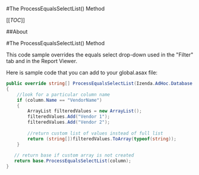 #The ProcessEqualsSelectList() Method

[[_TOC_]]

##About

#The ProcessEqualsSelectList() Method

This code sample overrides the equals select drop-down used in the "Filter" tab and in the Report Viewer.

Here is sample code that you can add to your global.asax file:

```csharp
public override string[] ProcessEqualsSelectList(Izenda.AdHoc.Database.Column column)
{
    //look for a particular column name
    if (column.Name == "VendorName")
    {
        ArrayList filteredValues = new ArrayList();
        filteredValues.Add("Vendor 1");
        filteredValues.Add("Vendor 2");
    
        //return custom list of values instead of full list
        return (string[])filteredValues.ToArray(typeof(string));
    }
    
   // return base if custom array is not created
   return base.ProcessEqualsSelectList(column);
}
```